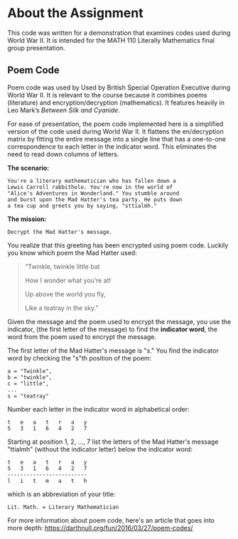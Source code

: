 # About the Assignment
This code was written for a demonstration that examines codes used during 
World War II. It is intended for the MATH 110 Literally Mathematics
final group presentation.

## Poem Code
Poem code was used by Used by British Special Operation Executive during World War II.
It is relevant to the course because it combines poems (literature) 
and encryption/decryption (mathematics). 
It features heavily in Leo Mark’s *Between Silk and Cyanide*.

For ease of presentation, the poem code implemented here is 
a simplified version of the code used during World 
War II. It flattens the en/decryption matrix by fitting the entire message 
into a single line that has a one-to-one correspondence to 
each letter in the indicator word. This eliminates the need 
to read down columns of letters.
  

**The scenario:**

    You're a literary mathematician who has fallen down a 
    Lewis Carroll rabbithole. You're now in the world of 
    "Alice's Adventures in Wonderland." You stumble around
    and burst upon the Mad Hatter's tea party. He puts down 
    a tea cup and greets you by saying, "sttialmh."

 
**The mission:** 

    Decrypt the Mad Hatter's message. 

You realize that this greeting has been encrypted using
poem code. Luckily you know which poem the Mad Hatter used:

>“Twinkle, twinkle little bat
>
>How I wonder what you’re at!
>
>Up above the world you fly,
>
>Like a teatray in the sky.”

Given the message and the poem used to encrypt the message,
you use the indicator, (the first letter of the message)
to find the **indicator word**, the word 
from the poem used to encrypt the message.

The first letter of the Mad Hatter's message is "s." 
You find the indicator word by
checking the "s"th position of the poem: 

    a = "Twinkle",
    b = "twinkle",
    c = "little",
    ...
    s = "teatray"

Number each letter in the indicator word in alphabetical order:


    t   e   a   t   r   a   y   
    5   3   1   6   4   2   7


Starting at position 1, 2, ..., 7 list the letters of the Mad Hatter's 
message "ttialmh" (without the indicator letter) below the indicator word:

    t   e   a   t   r   a   y   
    5   3   1   6   4   2   7
    -------------------------
    l   i   t   m   a   t   h

which is an abbreviation of your title:
    
    Lit. Math. = Literary Mathematician
    
    
For more information about poem code, here's an article that goes 
into more depth: https://darthnull.org/fun/2016/03/27/poem-codes/